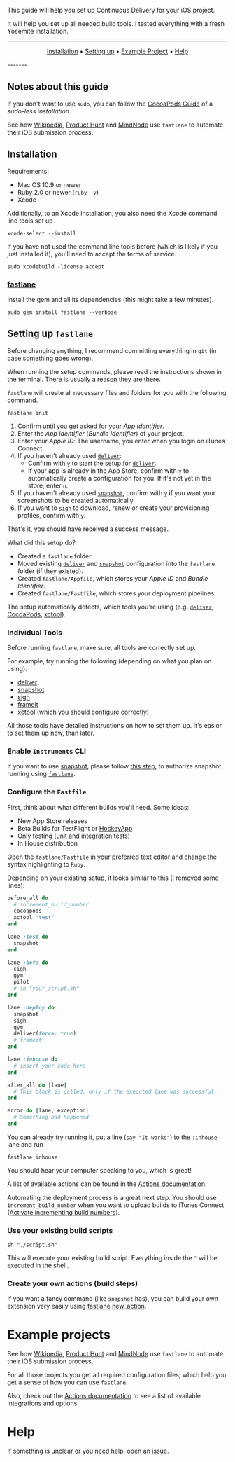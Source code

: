 This guide will help you set up Continuous Delivery for your iOS project. 

It will help you set up all needed build tools. I tested everything with a fresh Yosemite installation.

-------
<p align="center">
    <a href="#installation">Installation</a> &bull; 
    <a href="#setting-up-fastlane">Setting up</a> &bull; 
    <a href="#example-project">Example Project</a> &bull; 
    <a href="#help">Help</a>
</p>
-------

## Notes about this guide
If you don't want to use `sudo`, you can follow the [CocoaPods Guide](http://guides.cocoapods.org/using/getting-started.html#sudo-less-installation) of a *sudo-less installation*.

See how [Wikipedia](https://github.com/fastlane/examples#wikipedia-by-wikimedia-foundation), [Product Hunt](https://github.com/fastlane/examples#product-hunt) and [MindNode](https://github.com/fastlane/examples#mindnode) use `fastlane` to automate their iOS submission process.

## Installation

Requirements:

- Mac OS 10.9 or newer
- Ruby 2.0 or newer (`ruby -v`)
- Xcode

Additionally, to an Xcode installation, you also need the Xcode command line tools set up

    xcode-select --install
    
If you have not used the command line tools before (which is likely if you just installed it), you'll need to accept the terms of service.  

    sudo xcodebuild -license accept

### [fastlane](https://github.com/KrauseFx/fastlane)

Install the gem and all its dependencies (this might take a few minutes).

    sudo gem install fastlane --verbose

## Setting up `fastlane`

Before changing anything, I recommend committing everything in `git` (in case something goes wrong).

When running the setup commands, please read the instructions shown in the terminal. There is usually a reason they are there.

`fastlane` will create all necessary files and folders for you with the following command.

    fastlane init
    
1. Confirm until you get asked for your *App Identifier*.
1. Enter the *App Identifier* (*Bundle Identifier*) of your project.
1. Enter your *Apple ID*: The username, you enter when you login on iTunes Connect.
1. If you haven't already used [`deliver`](https://github.com/KrauseFx/deliver):
   - Confirm with `y` to start the setup for [`deliver`](https://github.com/KrauseFx/deliver).
   - If your app is already in the App Store, confirm with `y` to automatically create a configuration for you. If it's not yet in the store, enter `n`.
1. If you haven't already used [`snapshot`](https://github.com/KrauseFx/snapshot), confirm with `y` if you want your screenshots to be created automatically.
1. If you want to [`sigh`](https://github.com/KrauseFx/sigh) to download, renew or create your provisioning profiles, confirm with `y`.

That's it, you should have received a success message. 

What did this setup do? 

- Created a `fastlane` folder
- Moved existing [`deliver`](https://github.com/KrauseFx/deliver) and [`snapshot`](https://github.com/KrauseFx/snapshot) configuration into the `fastlane` folder (if they existed).
- Created `fastlane/Appfile`, which stores your *Apple ID* and *Bundle Identifier*.
- Created `fastlane/Fastfile`, which stores your deployment pipelines.

The setup automatically detects, which tools you're using (e.g. [`deliver`](https://github.com/KrauseFx/deliver), [CocoaPods](http://cocoapods.org/), [xctool](https://github.com/facebook/xctool)).

### Individual Tools

Before running `fastlane`, make sure, all tools are correctly set up. 

For example, try running the following (depending on what you plan on using):

- [deliver](https://github.com/KrauseFx/deliver)
- [snapshot](https://github.com/KrauseFx/snapshot)
- [sigh](https://github.com/KrauseFx/sigh)
- [frameit](https://github.com/KrauseFx/frameit)
- [xctool](https://github.com/facebook/xctool) (which you should [configure correctly](https://github.com/krausefx/fastlane#xctool))

All those tools have detailed instructions on how to set them up. It's easier to set them up now, than later.

### Enable `Instruments` CLI

If you want to use [snapshot](https://github.com/KrauseFx/snapshot#run-in-continuous-integration), please follow [this step](https://github.com/KrauseFx/snapshot#run-in-continuous-integration), to authorize snapshot running using [`fastlane`](https://github.com/KrauseFx/fastlane).

### Configure the `Fastfile`

First, think about what different builds you'll need. Some ideas:

- New App Store releases
- Beta Builds for TestFlight or [HockeyApp](http://hockeyapp.net/)
- Only testing (unit and integration tests)
- In House distribution

Open the `fastlane/Fastfile` in your preferred text editor and change the syntax highlighting to `Ruby`.

Depending on your existing setup, it looks similar to this (I removed some lines):

```ruby
before_all do
  # increment_build_number
  cocoapods
  xctool "test"
end

lane :test do 
  snapshot
end

lane :beta do
  sigh
  gym
  pilot
  # sh "your_script.sh"
end

lane :deploy do
  snapshot
  sigh
  gym
  deliver(force: true)
  # frameit
end

lane :inhouse do
  # insert your code here
end

after_all do |lane|
  # This block is called, only if the executed lane was successful
end

error do |lane, exception|
  # Something bad happened
end
```

You can already try running it, put a line (`say "It works"`) to the `:inhouse` lane and run

    fastlane inhouse

You should hear your computer speaking to you, which is great!

A list of available actions can be found in the [Actions documentation](https://github.com/KrauseFx/fastlane/blob/master/docs/Actions.md).

Automating the deployment process is a great next step. You should use `increment_build_number` when you want to upload builds to iTunes Connect ([Activate incrementing build numbers](https://developer.apple.com/library/ios/qa/qa1827/_index.html)).


### Use your existing build scripts

    sh "./script.sh"

This will execute your existing build script. Everything inside the `"` will be executed in the shell.

### Create your own actions (build steps)

If you want a fancy command (like `snapshot` has), you can build your own extension very easily using [fastlane new_action](https://github.com/KrauseFx/fastlane/blob/master/docs/README.md#extensions).

# Example projects

See how [Wikipedia](https://github.com/fastlane/examples#wikipedia-by-wikimedia-foundation), [Product Hunt](https://github.com/fastlane/examples#product-hunt) and [MindNode](https://github.com/fastlane/examples#mindnode) use `fastlane` to automate their iOS submission process.

For all those projects you get all required configuration files, which help you get a sense of how you can use `fastlane`.

Also, check out the [Actions documentation](https://github.com/KrauseFx/fastlane/blob/master/docs/Actions.md) to see a list of available integrations and options.

# Help

If something is unclear or you need help, [open an issue](https://github.com/KrauseFx/fastlane/issues/new). 
